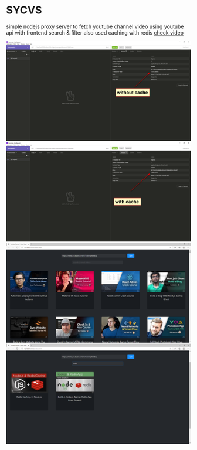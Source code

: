 # SYCVS

simple nodejs proxy server to fetch youtube channel video using youtube api with frontend search & filter
also used caching with redis
[check video](https://recordit.co/HHc4B9ETiY)

<p align="center">
  <img src="/screenshots/1.png?raw=true">
  <img src="/screenshots/2.png?raw=true">
  <img src="/screenshots/3.png?raw=true">
  <img src="/screenshots/4.png?raw=true">
</p>
